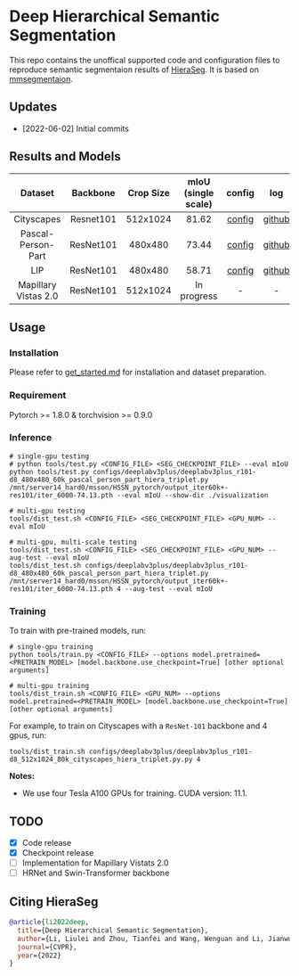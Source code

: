 # Deep Hierarchical Semantic Segmentation

This repo contains the unoffical supported code and configuration files to reproduce semantic segmentaion results of [HieraSeg](https://arxiv.org/abs/2203.14335). It is based on [mmsegmentaion](https://github.com/open-mmlab/mmsegmentation).

## Updates

 - [2022-06-02] Initial commits

## Results and Models

| Dataset | Backbone | Crop Size | mIoU (single scale) | config | log | model |
| :---: | :---: | :---: | :---: | :---: | :---: | :---: |
| Cityscapes | Resnet101 | 512x1024 | 81.62 | [config](configs/deeplabv3plus/deeplabv3plus_r101-d8_512x1024_80k_cityscapes_hiera_triplet.py) | [github](https://github.com/qhanghu/HSSN_pytorch/releases/download/1.0/deeplabv3plus_r101-d8_512x1024_80k_cityscapes_hiera_triplet.log) | [github](https://github.com/qhanghu/HSSN_pytorch/releases/download/1.0/deeplabv3plus_r101-d8_512x1024_80k_cityscapes_hiera_triplet.pth) |
| Pascal-Person-Part | ResNet101 | 480x480 | 73.44 | [config](configs/deeplabv3plus/deeplabv3plus_r101-d8_480x480_60k_pascal_person_part_hiera_triplet.py) | [github](https://github.com/qhanghu/HSSN_pytorch/releases/download/1.0/deeplabv3plus_r101-d8_480x480_60k_pascal_person_part_hiera_triplet.log) | [github](https://github.com/qhanghu/HSSN_pytorch/releases/download/1.0/deeplabv3plus_r101-d8_480x480_60k_pascal_person_part_hiera_triplet.pth) |
| LIP | ResNet101 | 480x480 | 58.71 | [config](configs/deeplabv3plus/deeplabv3plus_r101-d8_480x480_160k_LIP_hiera_triplet.py) | [github](https://github.com/qhanghu/HSSN_pytorch/releases/download/1.0/deeplabv3plus_r101-d8_480x480_160k_LIP_hiera_triplet.log) | [github](https://github.com/qhanghu/HSSN_pytorch/releases/download/1.0/deeplabv3plus_r101-d8_480x480_160k_LIP_hiera_triplet.pth) |
| Mapillary Vistas 2.0 | ResNet101 | 512x1024 | In progress | - | - | - |

## Usage

### Installation 

Please refer to [get_started.md](https://github.com/open-mmlab/mmsegmentation/blob/master/docs/en/get_started.md#installation) for installation and dataset preparation.

### Requirement

Pytorch >= 1.8.0 & torchvision >= 0.9.0

### Inference
```
# single-gpu testing
# python tools/test.py <CONFIG_FILE> <SEG_CHECKPOINT_FILE> --eval mIoU
python tools/test.py configs/deeplabv3plus/deeplabv3plus_r101-d8_480x480_60k_pascal_person_part_hiera_triplet.py /mnt/server14_hard0/msson/HSSN_pytorch/output_iter60k+-res101/iter_6000-74.13.pth --eval mIoU --show-dir ./visualization

# multi-gpu testing
tools/dist_test.sh <CONFIG_FILE> <SEG_CHECKPOINT_FILE> <GPU_NUM> --eval mIoU

# multi-gpu, multi-scale testing
tools/dist_test.sh <CONFIG_FILE> <SEG_CHECKPOINT_FILE> <GPU_NUM> --aug-test --eval mIoU
tools/dist_test.sh configs/deeplabv3plus/deeplabv3plus_r101-d8_480x480_60k_pascal_person_part_hiera_triplet.py /mnt/server14_hard0/msson/HSSN_pytorch/output_iter60k+-res101/iter_6000-74.13.pth 4 --aug-test --eval mIoU

```

### Training

To train with pre-trained models, run:
```
# single-gpu training
python tools/train.py <CONFIG_FILE> --options model.pretrained=<PRETRAIN_MODEL> [model.backbone.use_checkpoint=True] [other optional arguments]

# multi-gpu training
tools/dist_train.sh <CONFIG_FILE> <GPU_NUM> --options model.pretrained=<PRETRAIN_MODEL> [model.backbone.use_checkpoint=True] [other optional arguments] 
```
For example, to train on Cityscapes with a `ResNet-101` backbone and 4 gpus, run:
```
tools/dist_train.sh configs/deeplabv3plus/deeplabv3plus_r101-d8_512x1024_80k_cityscapes_hiera_triplet.py.py 4 
```

**Notes:** 
- We use four Tesla A100 GPUs for training. CUDA version: 11.1.

## TODO
- [x] Code release
- [x] Checkpoint release
- [ ] Implementation for Mapillary Vistats 2.0
- [ ] HRNet and Swin-Transformer backbone

## Citing HieraSeg
```BibTeX
@article{li2022deep,
  title={Deep Hierarchical Semantic Segmentation},
  author={Li, Liulei and Zhou, Tianfei and Wang, Wenguan and Li, Jianwu and Yang, Yi},
  journal={CVPR},
  year={2022}
}
```

